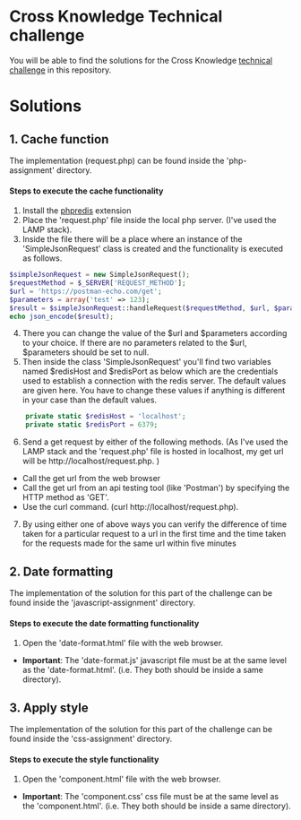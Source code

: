 
# Cross Knowledge Technical challenge

You will be able to find the solutions for the Cross Knowledge [technical challenge](https://gist.github.com/pxotox/e6f2190685d70f91a2439c9f5b5b482e) in this repository.

# Solutions

## 1. Cache function
The implementation (request.php) can be found inside the 'php-assignment' directory.
#### Steps to execute the cache functionality
1. Install the [phpredis](https://github.com/phpredis/phpredis) extension
2. Place the 'request.php' file inside the local php server. (I've used the LAMP stack).
3. Inside the file there will be a place where an instance of the 'SimpleJsonRequest' class is created and the functionality is executed as follows.
```php
$simpleJsonRequest = new SimpleJsonRequest();
$requestMethod = $_SERVER['REQUEST_METHOD'];
$url = 'https://postman-echo.com/get';
$parameters = array('test' => 123);
$result = $simpleJsonRequest::handleRequest($requestMethod, $url, $parameters);
echo json_encode($result);
```
4. There you can change the value of the $url and $parameters according to your choice. If there are no parameters related to the $url, $parameters should be set to null.
5. Then inside the class 'SimpleJsonRequest' you'll find two variables named $redisHost and $redisPort as below which are the credentials used to establish a connection with the redis server. The default values are given here. You have to change these values if anything is different in your case than the default values. 

```php
    private static $redisHost = 'localhost';
    private static $redisPort = 6379;
```
6. Send a get request by either of the following methods. (As I've used the LAMP stack and the 'request.php' file is hosted in localhost, my get url will be http://localhost/request.php. ) 
- Call the get url from the web browser
- Call the get url from an api testing tool (like 'Postman') by specifying the HTTP method as 'GET'.
- Use the curl command. (curl http://localhost/request.php).

7. By using either one of above ways you can verify the difference of time taken for a particular request to a url in the first time and the time taken for the requests made for the same url within five minutes
## 2. Date formatting
The implementation of the solution for this part of the challenge can be found inside the 'javascript-assignment' directory.

#### Steps to execute the date formatting functionality
1. Open the 'date-format.html' file with the web browser.
- **Important**: The 'date-format.js' javascript file must be at the same level as the 'date-format.html'. (i.e. They both should be inside a same directory).

## 3. Apply style
The implementation of the solution for this part of the challenge can be found inside the 'css-assignment' directory.

#### Steps to execute the style functionality
1. Open the 'component.html' file with the web browser.
- **Important**: The 'component.css' css file must be at the same level as the 'component.html'. (i.e. They both should be inside a same directory).
